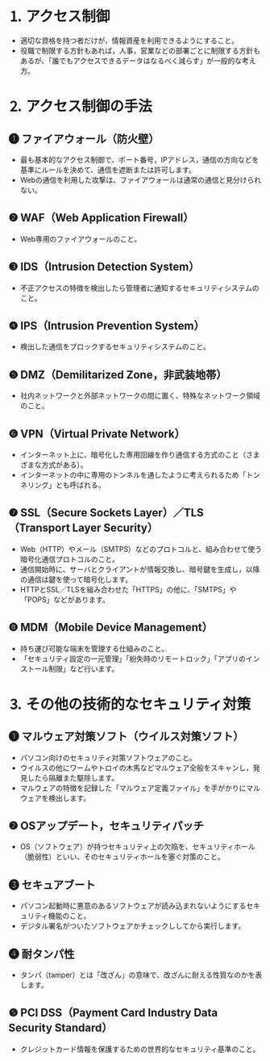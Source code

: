 # ⒈ アクセス制御
- 適切な資格を持つ者だけが，情報資産を利用できるようにすること。
- 役職で制限する方針もあれば，人事，営業などの部署ごとに制限する方針もあるが、「誰でもアクセスできるデータはなるべく減らす」が一般的な考え方。

# ⒉ アクセス制御の手法

## ❶ ファイアウォール（防火壁）
- 最も基本的なアクセス制御で、ポート番号，IPアドレス，通信の方向などを基準にルールを決めて、通信を遮断または許可します。
- Webの通信を利用した攻撃は、ファイアウォールは通常の通信と見分けられない。

## ❷ WAF（Web Application Firewall）
- Web専用のファイアウォールのこと。

## ❸ IDS（Intrusion Detection System）
- 不正アクセスの特徴を検出したら管理者に通知するセキュリティシステムのこと。

## ❹  IPS（Intrusion Prevention System）
- 検出した通信をブロックするセキュリティシステムのこと。

## ❺ DMZ（Demilitarized Zone，非武装地帯）
- 社内ネットワークと外部ネットワークの間に置く、特殊なネットワーク領域のこと。

## ❻ VPN（Virtual Private Network）
- インターネット上に、暗号化した専用回線を作り通信する方式のこと（さまざまな方式がある）。
- インターネットの中に専用のトンネルを通したように考えられるため「トンネリング」とも呼ばれる。

## ❼ SSL（Secure Sockets Layer）／TLS（Transport Layer Security）
- Web（HTTP）やメール（SMTPS）などのプロトコルと、組み合わせて使う暗号化通信プロトコルのこと。
- 通信開始時に、サーバとクライアントが情報交換し、暗号鍵を生成し，以降の通信は鍵を使って暗号化します。
- HTTPとSSL／TLSを組み合わせた「HTTPS」の他に、「SMTPS」や「POPS」などがあります。

## ❽ MDM（Mobile Device Management）
- 持ち運び可能な端末を管理する仕組みのこと。
- 「セキュリティ設定の一元管理」「紛失時のリモートロック」「アプリのインストール制限」など行います。

# ⒊ その他の技術的なセキュリティ対策

## ❶ マルウェア対策ソフト（ウイルス対策ソフト）
- パソコン向けのセキュリティ対策ソフトウェアのこと。
- ウイルスの他にワームやトロイの木馬などマルウェア全般をスキャンし，発見したら隔離また駆除します。
- マルウェアの特徴を記録した「マルウェア定義ファイル」を手がかりにマルウェアを検出します。

## ❷ OSアップデート，セキュリティパッチ
- OS（ソフトウェア）が持つセキュリティ上の欠陥を、セキュリティホール（脆弱性）といい、そのセキュリティホールを塞ぐ対策のこと。

## ❸ セキュアブート
- パソコン起動時に悪意のあるソフトウェアが読み込まれないようにするセキュリティ機能のこと。
- デジタル署名がついたソフトウェアかチェックししてから実行します。

## ❹ 耐タンパ性
- タンパ（tamper）とは「改ざん」の意味で、改ざんに耐える性質なのかを表します。

## ❺ PCI DSS（Payment Card Industry Data Security Standard）
- クレジットカード情報を保護するための世界的なセキュリティ基準のこと。
